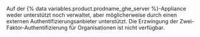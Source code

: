 Auf der {% data variables.product.prodname_ghe_server %}-Appliance weder unterstützt noch verwaltet, aber möglicherweise durch einen externen Authentifizierungsanbieter unterstützt. Die Erzwingung der Zwei-Faktor-Authentifizierung für Organisationen ist nicht verfügbar.
